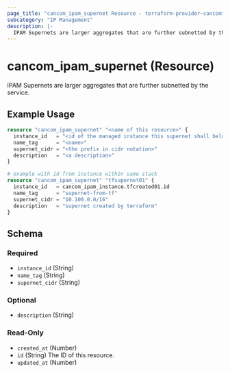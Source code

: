 ```yaml
---
page_title: "cancom_ipam_supernet Resource - terraform-provider-cancom"
subcategory: "IP Management"
description: |-
  IPAM Supernets are larger aggregates that are further subnetted by the service.
---
```


# cancom_ipam_supernet (Resource)

IPAM Supernets are larger aggregates that are further subnetted by the service.

## Example Usage

```terraform
resource "cancom_ipam_supernet" "<name of this resource>" {
  instance_id   = "<id of the managed instance this supernet shall belong to>"
  name_tag      = "<name>"
  supernet_cidr = "<the prefix in cidr notation>"
  description   = "<a description>"
}

# example with id from instance within same stack
resource "cancom_ipam_supernet" "tfsupernet01" {
  instance_id   = cancom_ipam_instance.tfcreated01.id
  name_tag      = "supernet-from-tf"
  supernet_cidr = "10.100.0.0/16"
  description   = "supernet created by terraform"
}
```

<!-- schema generated by tfplugindocs -->
## Schema

### Required

- `instance_id` (String)
- `name_tag` (String)
- `supernet_cidr` (String)

### Optional

- `description` (String)

### Read-Only

- `created_at` (Number)
- `id` (String) The ID of this resource.
- `updated_at` (Number)
